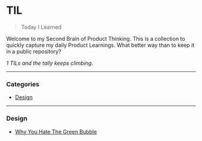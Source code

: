 # TIL

> Today I Learned

Welcome to my Second Brain of Product Thinking. This is a collection to quickly capture my daily Product Learnings. What better way than to keep it in a public repository? 

_1 TILs and the tally keeps climbing._

---

### Categories

* [Design](#Design)

---

### Design
- [Why You Hate The Green Bubble](design/why-you-hate-the-green-bubble.md)
